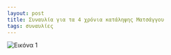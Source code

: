 ```yaml
---
layout: post
title: Συναυλία για τα 4 χρόνια κατάληψης Ματσάγγου
tags: συναυλίες
---
```


![Εικόνα 1](https://chief.github.io/public/images/lives/16-12-2006.jpg)
